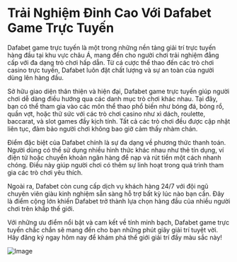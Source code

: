 # Trải Nghiệm Đỉnh Cao Với Dafabet Game Trực Tuyến

Dafabet game trực tuyến là một trong những nền tảng giải trí trực tuyến hàng đầu tại khu vực châu Á, mang đến cho người chơi trải nghiệm đẳng cấp với đa dạng trò chơi hấp dẫn. Từ cá cược thể thao đến các trò chơi casino trực tuyến, Dafabet luôn đặt chất lượng và sự an toàn của người dùng lên hàng đầu.

Sở hữu giao diện thân thiện và hiện đại, Dafabet game trực tuyến giúp người chơi dễ dàng điều hướng qua các danh mục trò chơi khác nhau. Tại đây, bạn có thể tham gia vào các môn thể thao phổ biến như bóng đá, bóng rổ, quần vợt, hoặc thử sức với các trò chơi casino như xì dách, roulette, baccarat, và slot games đầy kịch tính. Tất cả các trò chơi đều được cập nhật liên tục, đảm bảo người chơi không bao giờ cảm thấy nhàm chán.

Điểm đặc biệt của Dafabet chính là sự đa dạng về phương thức thanh toán. Người dùng có thể sử dụng nhiều hình thức khác nhau như thẻ tín dụng, ví điện tử hoặc chuyển khoản ngân hàng để nạp và rút tiền một cách nhanh chóng. Điều này giúp người chơi có thêm sự linh hoạt trong quá trình tham gia các trò chơi yêu thích.

Ngoài ra, Dafabet còn cung cấp dịch vụ khách hàng 24/7 với đội ngũ chuyên viên giàu kinh nghiệm sẵn sàng hỗ trợ bất kỳ lúc nào bạn cần. Đây là điểm cộng lớn khiến Dafabet trở thành lựa chọn hàng đầu của nhiều người chơi trên khắp thế giới.

Với những ưu điểm nổi bật và cam kết về tính minh bạch, Dafabet game trực tuyến chắc chắn sẽ mang đến cho bạn những phút giây giải trí tuyệt vời. Hãy đăng ký ngay hôm nay để khám phá thế giới giải trí đầy màu sắc này!

![Image](https://github.com/user-attachments/assets/bd51ea9f-0666-407b-a7a7-98ead6de688c)
